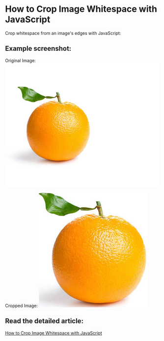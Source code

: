 # How to Crop Image Whitespace with JavaScript

Crop whitespace from an image's edges with JavaScript:

## Example screenshot:

Original Image:
![Dump](https://github.com/orangeable/javascript-crop-image-whitespace/blob/master/example-before.jpg?raw=true)

Cropped Image:
![Dump](https://github.com/orangeable/javascript-crop-image-whitespace/blob/master/example-after.jpg?raw=true)

## Read the detailed article:

[How to Crop Image Whitespace with JavaScript](https://orangeable.com/javascript/crop-image-whitespace)
